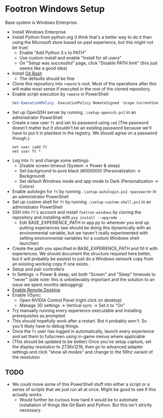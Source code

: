 # Footron Windows Setup

Base system is Windows Enterprise.

- Install Windows Enterprise
- Install Python from python.org (I think that's a better way to do it than using the Microsoft store based on past experience, but this might not be true)
  - Enable "Add Python 3.x to PATH"
  - Use custom install and enable "Install for all users"
  - On "Setup was successful" page, click "Disable PATH limit" (this just seems like a good idea)
- Install [Git Bash](https://git-scm.com/download/win)
  - The defaults should be fine
- Clone this repository into `remote`'s root. Most of the operations after this will make most sense if executed in the root of the cloned repository.
- Enable script execution by `remote` in PowerShell:
  ```powershell
  Set-ExecutionPolicy -ExecutionPolicy RemoteSigned -Scope CurrentUser
  ```
- Set up OpenSSH server by running `.\setup-openssh.ps1` in an administrator PowerShell
- Create a new user `ft` and set its password using `cmd` (The password doesn't matter but it shouldn't be an existing password because we'll have to put it in plaintext in the registry. We should agree on a password though.):
  ```
  net user /add ft
  net user ft *
  ```
- Log into `ft` and change some settings:
  - Disable screen timeout (System -> Power & sleep)
  - Set background to pure black (#000000) (Personalization -> Background)
  - Set default Windows mode and app mode to Dark (Personalization -> Colors)
- Enable autologin for `ft` by running `.\setup-autologin.ps1 <password>` in an administrator PowerShell
- Set up custom shell for `ft` by running `.\setup-custom-shell.ps1` in an administrator PowerShell
- SSH into `ft`'s account and install `footron-windows` by cloning the repository and installing with `pip install --upgrade .`
  - Edit BASE_EXPERIENCE_PATH in app.py to wherever you end up putting experiences (we should be doing this dynamically with an environmental variable, but we haven't really experimented with setting environmental variables for a custom Windows shell launcher)
- Create the path you specified in BASE_EXPERIENCE_PATH and fill it with experiences. We should document the structure required here better, but it will probably be easiest to just do a Windows network copy from an existing working copy if one exists.
- Setup and pair controllers
- In Settings -> Power & sleep, set both "Screen" and "Sleep" timeouts to "never" (side note: this is unbelievably important and the solution to an issue we spent months debugging)
- [Enable Remote Desktop](https://docs.microsoft.com/en-us/windows-server/remote/remote-desktop-services/clients/remote-desktop-allow-access)
- Enable VSync:
  - Open NVIDIA Control Panel (right click on desktop)
  - Manage 3D settings -> Vertical sync -> Set it to "On"
- Try manually running every experience executable and installing prerequisites as prompted
- This should hopefully work after a restart. But it probably won't. So you'll likely have to debug things.
- Once the `ft` user has logged in automatically, launch every experience and set them to fullscreen using in-game menus where applicable
- (This should be updated to be better) Once you've setup capture, set the display resolution to 2736x1216, then go to advanced adapter settings and click "show all modes" and change to the 59hz variant of the resolution


## TODO

- We could move some of this PowerShell stuff into either a script or a series of scripts that we just run all at once. Might be good to see if this actually works.
  - Would further be curious how hard it would be to automate installation of things like Git Bash and Python. But this isn't strictly necessary.
